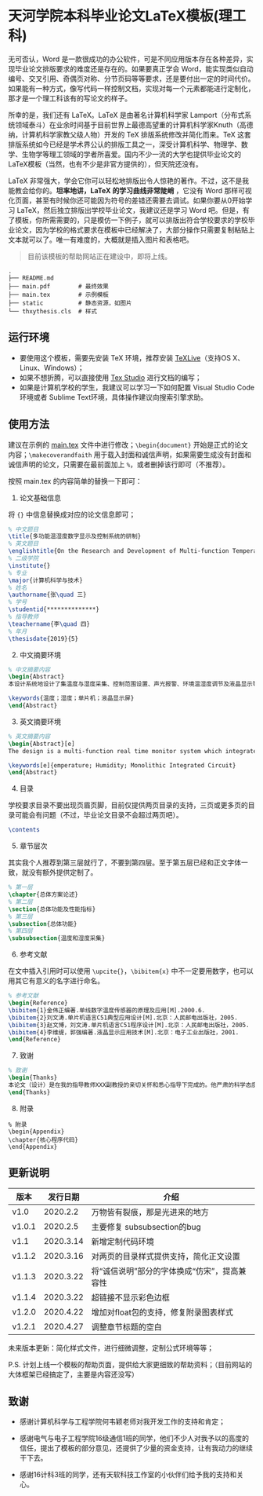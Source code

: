# 天河学院本科毕业论文LaTeX模板(理工科)

无可否认，Word 是一款很成功的办公软件，可是不同应用版本存在各种差异，实现毕业论文排版要求的难度还是存在的。如果要真正学会 Word，能实现类似自动编号、交叉引用、奇偶页对称、分节页码等等要求，还是要付出一定的时间代价。如果能有一种方式，像写代码一样控制文档，实现对每一个元素都能进行定制化，那才是一个理工科该有的写论文的样子。

所幸的是，我们还有 LaTeX。LaTeX 是由著名计算机科学家 Lamport（分布式系统领域泰斗）在业余时间基于目前世界上最德高望重的计算机科学家Knuth（高德纳，计算机科学家教父级人物）开发的 TeX 排版系统修改并简化而来。TeX 这套排版系统如今已经是学术界公认的排版工具之一，深受计算机科学、物理学、数学、生物学等理工领域的学者所喜爱。国内不少一流的大学也提供毕业论文的LaTeX模板（当然，也有不少是非官方提供的），但天院还没有。

LaTeX 非常强大，学会它你可以轻松地排版出令人惊艳的著作。不过，这不是我能教会给你的。**坦率地讲，LaTeX 的学习曲线非常陡峭** ，它没有 Word 那样可视化页面，甚至有时候你还可能因为符号的差错还需要去调试。如果你要从0开始学习 LaTeX，然后独立排版出学校毕业论文，我建议还是学习 Word 吧。但是，有了模板，你所需需要的，只是模仿一下例子，就可以排版出符合学校要求的学校毕业论文，因为学校的格式要求在模板中已经解决了，大部分操作只需要复制粘贴上文本就可以了。唯一有难度的，大概就是插入图片和表格吧。

> 目前该模板的帮助网站正在建设中，即将上线。


```
.
├── README.md
├── main.pdf        # 最终效果
├── main.tex        # 示例模板
├── static          # 静态资源，如图片
└── thxythesis.cls  # 样式
```


## 运行环境

- 要使用这个模板，需要先安装 TeX 环境，推荐安装 [TeXLive](https://www.tug.org/texlive/)（支持OS X、Linux、Windows）；
- 如果不想折腾，可以直接使用 [Tex Studio](https://www.texstudio.org/) 进行文档的编写；
- 如果是计算机学校的学生，我建议可以学习一下如何配置 Visual Studio Code 环境或者 Sublime Text环境，具体操作建议向搜索引擎求助。


## 使用方法

建议在示例的 [main.tex](/main.tex) 文件中进行修改；`\begin{document}` 开始是正式的论文内容；`\makecoverandfaith` 用于载入封面和诚信声明，如果需要生成没有封面和诚信声明的论文，只需要在最前面加上 `%`，或者删掉该行即可（不推荐）。

按照 main.tex 的内容简单的替换一下即可：

1. 论文基础信息

将 `{}` 中信息替换成对应的论文信息即可；

```tex
% 中文题目
\title{多功能温湿度数字显示及控制系统的研制}
% 英文题目
\englishtitle{On the Research and Development of Multi-function Temperature - Humidity Monitor and Display System}
% 二级学院
\institute{}
% 专业
\major{计算机科学与技术}
% 姓名
\authorname{张\quad 三}
% 学号
\studentid{**************}
% 指导教师
\teachername{李\quad 四}
% 年月
\thesisdate{2019}{5}
```

2. 中文摘要环境

```tex
% 中文摘要内容
\begin{Abstract}
本设计系统地设计了集温度与湿度采集、控制范围设置、声光报警、环境温湿度调节及液晶显示等多功能的实时控制系统。经过多次运行与检测，实践证明该电路工作稳定，显示清晰。本设计思路明晰，可拓展空间大。其可广泛\upcite{1}适用于与人民日常生活、工农业生产有关的温湿度测量以及加热制冷设备控制。

\keywords{温度；湿度；单片机；液晶显示屏}
\end{Abstract}
```

3. 英文摘要环境

```tex
% 英文摘要内容
\begin{Abstract}[e]
The design is a multi-function real time monitor system which integrates functions like collecting temperature and humidity data, setting the limited digit scope, sound-light siren, as well as moderating the environmental temperature and humidity. Withstanding numerous trials and examinations, the circuit proves to be able to operate stably with a clear display. The idea of this design  is easy to understand and has great respect to develop. And it can be widely used in daily life and industry to measure the temperature and humidity as well as controlling the heating and cooling device.

\keywords[e]{emperature; Humidity; Monolithic Integrated Circuit}
\end{Abstract}
```

4. 目录

学校要求目录不要出现页眉页脚，目前仅提供两页目录的支持，三页或更多页的目录可能会有问题（不过，毕业论文目录不会超过两页吧）。
```tex
\contents
```

5. 章节层次

其实我个人推荐到第三层就行了，不要到第四层。至于第五层已经和正文字体一致，就没有额外提供定制了。

```tex
% 第一层
\chapter{总体方案论述}
% 第二层
\section{总体功能及性能指标}
% 第三层
\subsection{总体功能}
% 第四层
\subsubsection{温度和湿度采集}
```

6. 参考文献

在文中插入引用时可以使用 `\upcite{}`，`\bibitem{x}` 中不一定要用数字，也可以用其它有意义的名字进行命名。

```tex
% 参考文献
\begin{Reference}
\bibitem{1}金伟正编著.单线数字温度传感器的原理及应用[M].2000.6.
\bibitem{2}刘文涛.单片机语言C51典型应用设计[M].北京：人民邮电出版社，2005.
\bibitem{3}赵文博，刘文涛.单片机语言C51程序设计[M].北京：人民邮电出版社，2005.
\bibitem{4}李维缇，郭强编著.液晶显示应用技术[M].北京：电子工业出版社，2001.
\end{Reference}
```


7. 致谢
```tex
% 致谢
\begin{Thanks}
本论文（设计）是在我的指导教师XXX副教授的亲切关怀和悉心指导下完成的。他严肃的科学态度，严谨的治学精神，精益求精的工作作风，深深地感染和激励着我。从题目的选择到最终完成，XXX老师都始终给予我细心的指导和不懈的支持。
\end{Thanks}
```

8. 附录
```
% 附录
\begin{Appendix}
\chapter{核心程序代码}
\end{Appendix}
```


## 更新说明

|版本|发行日期|介绍|
|---|---|---|
|v1.0|2020.2.2|万物皆有裂痕，那是光进来的地方|
|v1.0.1|2020.2.5|主要修复 subsubsection的bug|
|v1.1|2020.3.14|新增定制代码环境|
|v1.1.2|2020.3.16|对两页的目录样式提供支持，简化正文设置|
|v1.1.3|2020.3.22|将“诚信说明”部分的字体换成“仿宋”，提高兼容性|
|v1.1.4|2020.3.22|超链接不显示彩色边框|
|v1.2.0|2020.4.22|增加对float包的支持，修复附录图表样式|
|v1.2.1|2020.4.27|调整章节标题的空白|


未来版本更新：简化样式文件，进行细微调整，定制公式环境等等；

P.S. 计划上线一个模板的帮助页面，提供给大家更细致的帮助资料；（目前网站的大体框架已经搞定了，主要是内容还没写）


## 致谢

- 感谢计算机科学与工程学院何韦颖老师对我开发工作的支持和肯定；

- 感谢电气与电子工程学院16级通信1班的同学，他们不少人对我予以的高度的信任，提出了模板的部分意见，还提供了少量的资金支持，让有我动力的继续干下去。

- 感谢16计科3班的同学，还有天软科技工作室的小伙伴们给予我的支持和关心。
